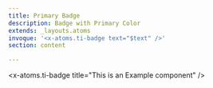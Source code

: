 ```yaml
---
title: Primary Badge
description: Badge with Primary Color
extends: _layouts.atoms
invoque: '<x-atoms.ti-badge text="$text" />'
section: content

---
```

<x-atoms.ti-badge title="This is an Example component" />

